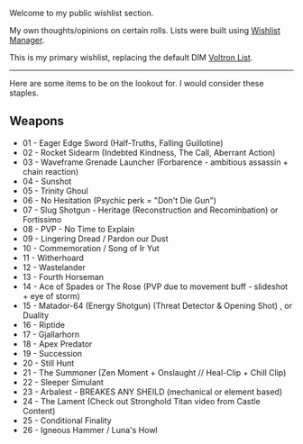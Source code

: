 Welcome to my public wishlist section.

My own thoughts/opinions on certain rolls. Lists were built using [Wishlist Manager](https://wishlists.littlelight.club/#/).

This is my primary wishlist, replacing the default DIM [Voltron List](https://github.com/48klocs/dim-wish-list-sources/blob/master/voltron.txt).

---

Here are some items to be on the lookout for. I would consider these staples.

## Weapons

- 01 - Eager Edge Sword (Half-Truths, Falling Guillotine)
- 02 - Rocket Sidearm (Indebted Kindness, The Call, Aberrant Action)
- 03 - Waveframe Grenade Launcher (Forbarence - ambitious assassin + chain reaction)
- 04 - Sunshot
- 05 - Trinity Ghoul
- 06 - No Hesitation (Psychic perk = "Don't Die Gun")
- 07 - Slug Shotgun - Heritage (Reconstruction and Recominbation) or Fortissimo 
- 08 - PVP - No Time to Explain
- 09 - Lingering Dread / Pardon our Dust
- 10 - Commemoration / Song of Ir Yut
- 11 - Witherhoard
- 12 - Wastelander
- 13 - Fourth Horseman
- 14 - Ace of Spades or The Rose (PVP due to movement buff - slideshot + eye of storm)
- 15 - Matador-64 (Energy Shotgun) (Threat Detector & Opening Shot) , or Duality
- 16 - Riptide
- 17 - Gjallarhorn
- 18 - Apex Predator
- 19 - Succession
- 20 - Still Hunt
- 21 - The Summoner (Zen Moment + Onslaught // Heal-Clip + Chill Clip)
- 22 - Sleeper Simulant
- 23 - Arbalest - BREAKES ANY SHEILD (mechanical or element based)
- 24 - The Lament (Check out Stronghold Titan video from Castle Content)
- 25 - Conditional Finality
- 26 - Igneous Hammer / Luna's Howl
